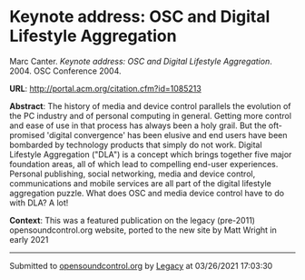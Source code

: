 # Keynote address: OSC and Digital Lifestyle Aggregation

Marc Canter. *Keynote address: OSC and Digital Lifestyle Aggregation*. 2004.  OSC Conference 2004. 

**URL**: <http://portal.acm.org/citation.cfm?id=1085213>

**Abstract**: The history of media and device control parallels the evolution of the PC industry and of personal computing in general. Getting more control and ease of use in that process has always been a holy grail. But the oft-promised 'digital convergence' has been elusive and end users have been bombarded by technology products that simply do not work. Digital Lifestyle Aggregation ("DLA") is a concept which brings together five major foundation areas, all of which lead to compelling end-user experiences. Personal publishing, social networking, media and device control, communications and mobile services are all part of the digital lifestyle aggregation puzzle. What does OSC and media device control have to do with DLA? A lot!

**Context**: This was a featured publication on the legacy (pre-2011) opensoundcontrol.org website, ported to the new site by Matt Wright in early 2021

---
Submitted to [opensoundcontrol.org](https://opensoundcontrol.org) by [Legacy](https://web.archive.org) at 03/26/2021 17:03:30
